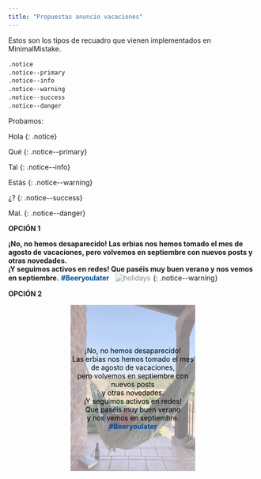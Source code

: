 ```yaml
---
title: "Propuestas anuncio vacaciones"
---
```


Estos son los tipos de recuadro que vienen implementados en MinimalMistake.

```markdown
.notice
.notice--primary
.notice--info
.notice--warning
.notice--success
.notice--danger
```
Probamos:

Hola
{: .notice}


Qué
{: .notice--primary}

Tal
{: .notice--info}

Estás
{: .notice--warning}

¿?
{: .notice--success}

Mal.
{: .notice--danger}

**OPCIÓN 1**

**¡No, no hemos desaparecido! Las erbias nos hemos tomado el mes de agosto de vacaciones, pero volvemos en septiembre con nuevos posts y otras novedades.  
¡Y seguimos activos en redes! Que paséis muy buen verano y nos vemos en septiembre.** <span style="color:#004d99"><b>#Beeryoulater</b></span>
&nbsp;
<img src="https://juditsastre.github.io/blog-copy/assets/images/lefa.jpg" alt="holidays" width="30%" style="border:1px solid white" class= "align-center">
{: .notice--warning}

**OPCIÓN 2**

<style>
.container {
  position: relative;
  text-align: center;
  color: black;
}

.centered {
  position: absolute;
  top: 50%;
  left: 50%;
  transform: translate(-50%, -50%);
}

img {
  opacity: 0.5;
}
</style>
</head>
<body>

<div class="container">
  <img src="https://github.com/JuditSastre/blog-copy/blob/master/assets/images/vacaciones.jpg?raw=true" alt="Snow" style="width:50%;">
  <div class="centered">¡No, no hemos desaparecido!<br>Las erbias nos hemos tomado el mes<br>de agosto de vacaciones,<br>pero volvemos en septiembre con nuevos posts<br> y otras novedades.<br>¡Y seguimos activos en redes!<br> Que paséis muy buen verano<br>y nos vemos en septiembre.<br><span style="color:#004d99"><b>#Beeryoulater</b></span></div>
</div>


